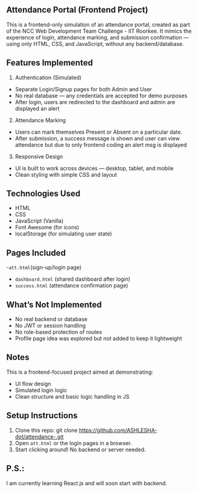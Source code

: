 ##  Attendance Portal (Frontend Project)

This is a frontend-only simulation of an attendance portal, created as part of the NCC Web Development Team Challenge - IIT Roorkee.
It mimics the experience of login, attendance marking, and submission confirmation — using only HTML, CSS, and JavaScript, without any backend/database.

## Features Implemented
1. Authentication (Simulated)
- Separate Login/Signup pages for both Admin and User
- No real database — any credentials are accepted for demo purposes
- After login, users are redirected to the dashboard and admin are displayed an alert

2. Attendance Marking
- Users can mark themselves Present or Absent on a particular date.
- After submission, a success message is shown and user can view attendance but due to only frontend coding an alert msg is displayed

 3. Responsive Design
- UI is built to work across devices — desktop, tablet, and mobile
- Clean styling with simple CSS and layout

## Technologies Used

- HTML
- CSS
- JavaScript (Vanilla)
- Font Awesome (for icons)
- localStorage (for simulating user state)

##  Pages Included

-`att.html`(sign-up/login page)
- `dashboard.html` (shared dashboard after login)
- `success.html` (attendance confirmation page)

## What’s Not Implemented

- No real backend or database
- No JWT or session handling
- No role-based protection of routes
- Profile page idea was explored but not added to keep it lightweight

## Notes

This is a frontend-focused project aimed at demonstrating:
- UI flow design
- Simulated login logic
- Clean structure and basic logic handling in JS

##  Setup Instructions

1. Clone this repo:
git clone https://github.com/ASHLESHA-dot/attendance-.git
2. Open `att.html` or the login pages in a browser.
3. Start clicking around! No backend or server needed.

## P.S.: 
I am currently learning React.js and will soon start with backend.